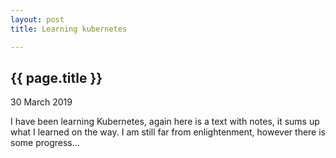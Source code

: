 ```yaml
---
layout: post
title: Learning kubernetes

---
```


{{ page.title }}
----------------

<p class="publish_date">
30 March 2019
</p>

I have been learning Kubernetes, again here is a text with notes, it sums up what I learned on the way.
I am still far from enlightenment, however there is some progress...
